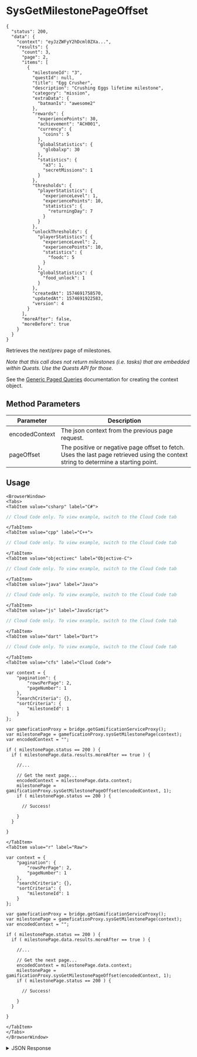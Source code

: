 # SysGetMilestonePageOffset

```json-doc
{
  "status": 200,
  "data": {
    "context": "eyJzZWFyY2hDcml0ZXa...",
    "results": {
      "count": 3,
      "page": 2,
      "items": [
        {
          "milestoneId": "3",
          "questId": null,
          "title": "Egg Crusher",
          "description": "Crushing Eggs lifetime milestone",
          "category": "mission",
          "extraData": {
            "batmanIs": "awesome2"
          },
          "rewards": {
            "experiencePoints": 30,
            "achievement": "ACH001",
            "currency": {
              "coins": 5
            },
            "globalStatistics": {
              "globalxp": 30
            },
            "statistics": {
              "a3": 1,
              "secretMissions": 1
            }
          },
          "thresholds": {
            "playerStatistics": {
              "experienceLevel": 1,
              "experiencePoints": 10,
              "statistics": {
                "returningDay": 7
              }
            }
          },
          "unlockThresholds": {
            "playerStatistics": {
              "experienceLevel": 2,
              "experiencePoints": 10,
              "statistics": {
                "foodc": 5
              }
            },
            "globalStatistics": {
              "food_unlock": 1
            }
          },
          "createdAt": 1574691758570,
          "updatedAt": 1574691922583,
          "version": 4
        }
      ],
      "moreAfter": false,
      "moreBefore": true
    }
  }
}
```



Retrieves the next/prev page of milestones. 

_Note that this call does not return milestones (i.e. tasks) that are embedded within Quests. Use the Quests API for those._

See the [Generic Paged Queries](/api/appendix/genericpagedqueries) documentation for creating the context object.

<PartialServop service_name="gamification" operation_name="SYS_GET_MILESTONE_PAGE_OFFSET" />

## Method Parameters
Parameter | Description
--------- | -----------
encodedContext | The json context from the previous page request.
pageOffset | The positive or negative page offset to fetch. Uses the last page retrieved using the context string to determine a starting point.

## Usage

```mdx-code-block
<BrowserWindow>
<Tabs>
<TabItem value="csharp" label="C#">
```

```csharp
// Cloud Code only. To view example, switch to the Cloud Code tab
```

```mdx-code-block
</TabItem>
<TabItem value="cpp" label="C++">
```

```cpp
// Cloud Code only. To view example, switch to the Cloud Code tab
```

```mdx-code-block
</TabItem>
<TabItem value="objectivec" label="Objective-C">
```

```objectivec
// Cloud Code only. To view example, switch to the Cloud Code tab
```

```mdx-code-block
</TabItem>
<TabItem value="java" label="Java">
```

```java
// Cloud Code only. To view example, switch to the Cloud Code tab
```

```mdx-code-block
</TabItem>
<TabItem value="js" label="JavaScript">
```

```javascript
// Cloud Code only. To view example, switch to the Cloud Code tab
```

```mdx-code-block
</TabItem>
<TabItem value="dart" label="Dart">
```

```dart
// Cloud Code only. To view example, switch to the Cloud Code tab
```

```mdx-code-block
</TabItem>
<TabItem value="cfs" label="Cloud Code">
```

```cfscript
var context = {
    "pagination": {
        "rowsPerPage": 2,
        "pageNumber": 1
    },
    "searchCriteria": {},
    "sortCriteria": {
        "milestoneId": 1
    }
};

var gameficationProxy = bridge.getGamificationServiceProxy();
var milestonePage = gameficationProxy.sysGetMilestonePage(context);
var encodedContext = "";

if ( milestonePage.status == 200 ) {
  if ( milestonePage.data.results.moreAfter == true ) {

    //...

    // Get the next page...
    encodedContext = milestonePage.data.context;
    milestonePage = gamificationProxy.sysGetMilestonePageOffset(encodedContext, 1);
    if ( milestonePage.status == 200 ) {

      // Success!
    
    }
  }

}
```

```mdx-code-block
</TabItem>
<TabItem value="r" label="Raw">
```

```cfscript
var context = {
    "pagination": {
        "rowsPerPage": 2,
        "pageNumber": 1
    },
    "searchCriteria": {},
    "sortCriteria": {
        "milestoneId": 1
    }
};

var gameficationProxy = bridge.getGamificationServiceProxy();
var milestonePage = gameficationProxy.sysGetMilestonePage(context);
var encodedContext = "";

if ( milestonePage.status == 200 ) {
  if ( milestonePage.data.results.moreAfter == true ) {

    //...

    // Get the next page...
    encodedContext = milestonePage.data.context;
    milestonePage = gamificationProxy.sysGetMilestonePageOffset(encodedContext, 1);
    if ( milestonePage.status == 200 ) {

      // Success!
    
    }
  }

}
```

```mdx-code-block
</TabItem>
</Tabs>
</BrowserWindow>
```

<details>
<summary>JSON Response</summary>

```json
// Cloud Code only. To view example, switch to the Cloud Code tab
```
</details>

